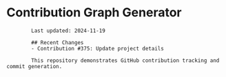 # Contribution Graph Generator
            
            Last updated: 2024-11-19
            
            ## Recent Changes
            - Contribution #375: Update project details
            
            This repository demonstrates GitHub contribution tracking and commit generation.
        